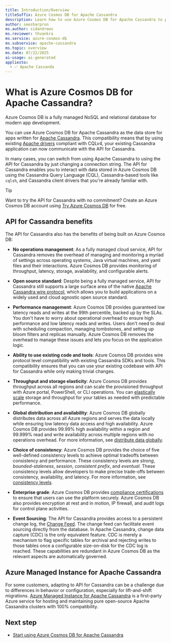```yaml
---
title: Introduction/Overview
titleSuffix: Azure Cosmos DB for Apache Cassandra
description: Learn how to use Azure Cosmos DB for Apache Cassandra to power existing and new applications with Cassandra drivers and CQL.
author: seesharprun
ms.author: sidandrews
ms.reviewer: thvankra
ms.service: azure-cosmos-db
ms.subservice: apache-cassandra
ms.topic: overview
ms.date: 07/22/2025
ai-usage: ai-generated
appliesto:
  - ✅ Apache Cassanda
---
```


# What is Azure Cosmos DB for Apache Cassandra?

Azure Cosmos DB is a fully managed NoSQL and relational database for modern app development.

You can use Azure Cosmos DB for Apache Cassandra as the data store for apps written for [Apache Cassandra](https://cassandra.apache.org). This compatibility means that by using existing [Apache drivers](https://cassandra.apache.org/doc/stable/cassandra/getting-started/drivers.html) compliant with CQLv4, your existing Cassandra application can now communicate with the API for Cassandra. 

In many cases, you can switch from using Apache Cassandra to using the API for Cassandra by just changing a connection string. The API for Cassandra enables you to interact with data stored in Azure Cosmos DB using the Cassandra Query Language (CQL), Cassandra-based tools like `cqlsh`, and Cassandra client drivers that you're already familiar with.

> [!TIP]
> Want to try the API for Cassandra with no commitment? Create an Azure Cosmos DB account using [Try Azure Cosmos DB](../try-free.md) for free.

## API for Cassandra benefits

The API for Cassandra also has the benefits of being built on Azure Cosmos DB:

- **No operations management**: As a fully managed cloud service, API for Cassandra removes the overhead of managing and monitoring a myriad of settings across operating systems, Java virtual machines, and yaml files and their interactions. Azure Cosmos DB provides monitoring of throughput, latency, storage, availability, and configurable alerts.

- **Open source standard**: Despite being a fully managed service, API for Cassandra still supports a large surface area of the native [Apache Cassandra wire protocol](support.md), which allows you to build applications on a widely used and cloud agnostic open source standard.

- **Performance management**: Azure Cosmos DB provides guaranteed low latency reads and writes at the 99th percentile, backed up by the SLAs. You don't have to worry about operational overhead to ensure high performance and low latency reads and writes. Users don't need to deal with scheduling compaction, managing tombstones, and setting up bloom filters and replicas manually. Azure Cosmos DB removes the overhead to manage these issues and lets you focus on the application logic.

- **Ability to use existing code and tools**: Azure Cosmos DB provides wire protocol level compatibility with existing Cassandra SDKs and tools. This compatibility ensures that you can use your existing codebase with API for Cassandra while only making trivial changes.

- **Throughput and storage elasticity**: Azure Cosmos DB provides throughput across all regions and can scale the provisioned throughput with Azure portal, PowerShell, or CLI operations. You can [elastically scale](scale-account-throughput.md) storage and throughput for your tables as needed with predictable performance.

- **Global distribution and availability**: Azure Cosmos DB globally distributes data across all Azure regions and serves the data locally while ensuring low latency data access and high availability. Azure Cosmos DB provides 99.99% high availability within a region and 99.999% read and write availability across multiple regions with no operations overhead. For more information, see [distribute data globally](../distribute-data-globally.md).

- **Choice of consistency**: Azure Cosmos DB provides the choice of five well-defined consistency levels to achieve optimal tradeoffs between consistency and performance. These consistency levels are *strong*, *bounded-staleness*, *session*, *consistent prefix*, and *eventual*. These consistency levels allow developers to make precise trade-offs between consistency, availability, and latency. For more information, see [consistency levels](../consistency-levels.md).

- **Enterprise grade**: Azure Cosmos DB provides [compliance certifications](https://www.microsoft.com/trust-center) to ensure that users can use the platform securely. Azure Cosmos DB also provides encryption at rest and in motion, IP firewall, and audit logs for control plane activities.

- **Event Sourcing**: The API for Cassandra provides access to a persistent change log, the [Change Feed](change-feed.md). The change feed can facilitate event sourcing directly from the database. In Apache Cassandra, change data capture (CDC) is the only equivalent feature. CDC is merely a mechanism to flag specific tables for archival and rejecting writes to those tables once a configurable size-on-disk for the CDC log is reached. These capabilities are redundant in Azure Cosmos DB as the relevant aspects are automatically governed.

## Azure Managed Instance for Apache Cassandra

For some customers, adapting to API for Cassandra can be a challenge due to differences in behavior or configuration, especially for lift-and-shift migrations. [Azure Managed Instance for Apache Cassandra](../../managed-instance-apache-cassandra/introduction.md) is a first-party Azure service for hosting and maintaining pure open-source Apache Cassandra clusters with 100% compatibility.

## Next step

- [Start using Azure Cosmos DB for Apache Cassandra](quickstart-python.md)

